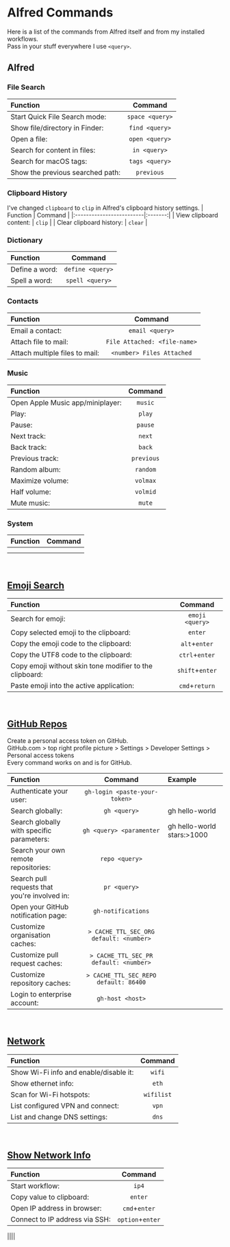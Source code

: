 # Alfred Commands
Here is a list of the commands from Alfred itself and from my installed workflows.  
Pass in your stuff everywhere I use `<query>`.

## Alfred
### File Search
| Function                         | Command         |
|:---------------------------------|:---------------:|
| Start Quick File Search mode:    | `space <query>` |
| Show file/directory in Finder:   | `find <query>`  |
| Open a file:                     | `open <query>`  |
| Search for content in files:     | `in <query>`    |
| Search for macOS tags:           | `tags <query>`  |
| Show the previous searched path: | `previous`      |

### Clipboard History
I've changed `clipboard` to `clip` in Alfred's clipboard history settings.
| Function                 | Command |
|:-------------------------|:-------:|
| View clipboard content:  | `clip`  |
| Clear clipboard history: | `clear` |

### Dictionary
| Function       | Command          |
|:---------------|:----------------:|
| Define a word: | `define <query>` |
| Spell a word:  | `spell <query>`  |

### Contacts
| Function                       | Command                      |
|:-------------------------------|:----------------------------:|
| Email a contact:               | `email <query>`              |
| Attach file to mail:           | `File Attached: <file-name>` |
| Attach multiple files to mail: | `<number> Files Attached`    |

### Music
| Function                         | Command    |
|:---------------------------------|:----------:|
| Open Apple Music app/miniplayer: | `music`    |
| Play:                            | `play`     |
| Pause:                           | `pause`    |
| Next track:                      | `next`     |
| Back track:                      | `back`     |
| Previous track:                  | `previous` |
| Random album:                    | `random`   |
| Maximize volume:                 | `volmax`   |
| Half volume:                     | `volmid`   |
| Mute music:                      | `mute`     |

### System
| Function                         | Command    |
|:---------------------------------|:----------:|
|||
|||

<br>

## [Emoji Search](https://github.com/jsumners/alfred-emoji)
| Function                                                | Command         |
|:--------------------------------------------------------|:---------------:|
| Search for emoji:                                       | `emoji <query>` |
| Copy selected emoji to the clipboard:                   | `enter`         |
| Copy the emoji code to the clipboard:                   | `alt`+`enter`   |
| Copy the UTF8 code to the clipboard:                    | `ctrl`+`enter`  |
| Copy emoji without skin tone modifier to the clipboard: | `shift`+`enter` |
| Paste emoji into the active application:                | `cmd`+`return`  |

<br>

## [GitHub Repos](https://github.com/edgarjs/alfred-github-repos)
Create a personal access token on GitHub.  
GitHub.com > top right profile picture > Settings > Developer Settings > Personal access tokens  
Every command works on and is for GitHub.

| Function                                      | Command                                  | Example                    |
|:----------------------------------------------|:----------------------------------------:|:---------------------------|
| Authenticate your user:                       | `gh-login <paste-your-token>`            |                            |
| Search globally:                              | `gh <query>`                             | gh hello-world             |
| Search globally with specific parameters:     | `gh <query> <paramenter`                 | gh hello-world stars:>1000 |
| Search your own remote repositories:          | `repo <query>`                           |                            |
| Search pull requests that you're involved in: | `pr <query>`                             |                            |
| Open your GitHub notification page:           | `gh-notifications`                       |                            |
| Customize organisation caches:                | `> CACHE_TTL_SEC_ORG  default: <number>` |                            |
| Customize pull request caches:                | `> CACHE_TTL_SEC_PR  default: <number>`  |                            |
| Customize repository caches:                  | `> CACHE_TTL_SEC_REPO default: 86400`    |                            |
| Login to enterprise account:                  | `gh-host <host>`                         |                            |

<br>

## [Network](https://github.com/mrodalgaard/alfred-network-workflow)
| Function                               | Command    |
|:---------------------------------------|:----------:|
| Show Wi-Fi info and enable/disable it: | `wifi`     |
| Show ethernet info:                    | `eth`      |
| Scan for Wi-Fi hotspots:               | `wifilist` |
| List configured VPN and connect:       | `vpn`      |
| List and change DNS settings:          | `dns`      |

<br>

## [Show Network Info](https://github.com/jeppestaerk/alfred-show-network-info)
| Function                       | Command          |
|:-------------------------------|:----------------:|
| Start workflow:                | `ip4`            |
| Copy value to clipboard:       | `enter`          |
| Open IP address in browser:    | `cmd`+`enter`    |
| Connect to IP address via SSH: | `option`+`enter` |








||||
